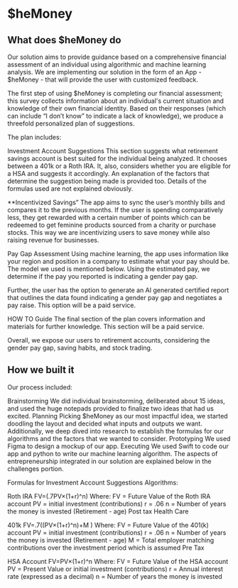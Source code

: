 # $heMoney

## What does $heMoney do
Our solution aims to provide guidance based on a comprehensive financial assessment of an individual using algorithmic and machine learning analysis. We are implementing our solution in the form of an App - $heMoney - that will provide the user with customized feedback.

The first step of using $heMoney is completing our financial assessment; this survey collects information about an individual's current situation and knowledge of their own financial identity. Based on their responses (which can include “I don’t know” to indicate a lack of knowledge), we produce a threefold personalized plan of suggestions.

The plan includes:

Investment Account Suggestions This section suggests what retirement savings account is best suited for the individual being analyzed. It chooses between a 401k or a Roth IRA. It, also, considers whether you are eligible for a HSA and suggests it accordingly. An explanation of the factors that determine the suggestion being made is provided too. Details of the formulas used are not explained obviously.

**Incentivized Savings” The app aims to sync the user’s monthly bills and compares it to the previous months. If the user is spending comparatively less, they get rewarded with a certain number of points which can be redeemed to get feminine products sourced from a charity or purchase stocks. This way we are incentivizing users to save money while also raising revenue for businesses.

Pay Gap Assessment Using machine learning, the app uses information like your region and position in a company to estimate what your pay should be. The model we used is mentioned below. Using the estimated pay, we determine if the pay you reported is indicating a gender pay gap.

Further, the user has the option to generate an AI generated certified report that outlines the data found indicating a gender pay gap and negotiates a pay raise. This option will be a paid service.

HOW TO Guide The final section of the plan covers information and materials for further knowledge. This section will be a paid service.

Overall, we expose our users to retirement accounts, considering the gender pay gap, saving habits, and stock trading.

## How we built it
Our process included:

Brainstorming We did individual brainstorming, deliberated about 15 ideas, and used the huge notepads provided to finalize two ideas that had us excited.
Planning Picking $heMoney as our most impactful idea, we started doodling the layout and decided what inputs and outputs we want. Additionally, we deep dived into research to establish the formulas for our algorithms and the factors that we wanted to consider.
Prototyping We used Figma to design a mockup of our app.
Executing We used Swift to code our app and python to write our machine learning algorithm.
The aspects of entrepreneurship integrated in our solution are explained below in the challenges portion.

Formulas for Investment Account Suggestions Algorithms:

Roth IRA FV=(.7PV×(1+r)^n) Where: FV = Future Value of the Roth IRA account PV = initial investment (contributions) r = .06 n = Number of years the money is invested (Retirement - age) Post tax Health Care

401k FV=.7((PV×(1+r)^n)+M ) Where: FV = Future Value of the 401(k) account PV = initial investment (contributions) r = .06 n = Number of years the money is invested (Retirement - age) M = Total employer matching contributions over the investment period which is assumed Pre Tax

HSA Account FV=PV×(1+r)^n Where: FV = Future Value of the HSA account PV = Present Value or initial investment (contributions) r = Annual interest rate (expressed as a decimal) n = Number of years the money is invested
